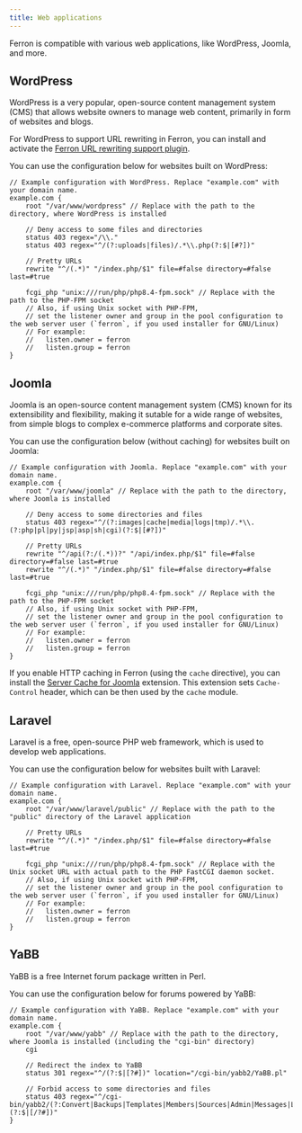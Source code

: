 ```yaml
---
title: Web applications
---
```


Ferron is compatible with various web applications, like WordPress, Joomla, and more.

## WordPress

WordPress is a very popular, open-source content management system (CMS) that allows website owners to manage web content, primarily in form of websites and blogs.

For WordPress to support URL rewriting in Ferron, you can install and activate the [Ferron URL rewriting support plugin](https://github.com/ferronweb/ferron-rewrite-support).

You can use the configuration below for websites built on WordPress:

```kdl
// Example configuration with WordPress. Replace "example.com" with your domain name.
example.com {
    root "/var/www/wordpress" // Replace with the path to the directory, where WordPress is installed

    // Deny access to some files and directories
    status 403 regex="/\\."
    status 403 regex="^/(?:uploads|files)/.*\\.php(?:$|[#?])"

    // Pretty URLs
    rewrite "^/(.*)" "/index.php/$1" file=#false directory=#false last=#true

    fcgi_php "unix:///run/php/php8.4-fpm.sock" // Replace with the path to the PHP-FPM socket
    // Also, if using Unix socket with PHP-FPM,
    // set the listener owner and group in the pool configuration to the web server user (`ferron`, if you used installer for GNU/Linux)
    // For example:
    //   listen.owner = ferron
    //   listen.group = ferron
}
```

## Joomla

Joomla is an open-source content management system (CMS) known for its extensibility and flexibility, making it sutable for a wide range of websites, from simple blogs to complex e-commerce platforms and corporate sites.

You can use the configuration below (without caching) for websites built on Joomla:

```kdl
// Example configuration with Joomla. Replace "example.com" with your domain name.
example.com {
    root "/var/www/joomla" // Replace with the path to the directory, where Joomla is installed

    // Deny access to some directories and files
    status 403 regex="^/(?:images|cache|media|logs|tmp)/.*\\.(?:php|pl|py|jsp|asp|sh|cgi)(?:$|[#?])"

    // Pretty URLs
    rewrite "^/api(?:/(.*))?" "/api/index.php/$1" file=#false directory=#false last=#true
    rewrite "^/(.*)" "/index.php/$1" file=#false directory=#false last=#true

    fcgi_php "unix:///run/php/php8.4-fpm.sock" // Replace with the path to the PHP-FPM socket
    // Also, if using Unix socket with PHP-FPM,
    // set the listener owner and group in the pool configuration to the web server user (`ferron`, if you used installer for GNU/Linux)
    // For example:
    //   listen.owner = ferron
    //   listen.group = ferron
}
```

If you enable HTTP caching in Ferron (using the `cache` directive), you can install the [Server Cache for Joomla](https://www.web-expert.gr/en/joomla-extensions/item/127-nginx-server-cache-joomla) extension. This extension sets `Cache-Control` header, which can be then used by the `cache` module.

## Laravel

Laravel is a free, open-source PHP web framework, which is used to develop web applications.

You can use the configuration below for websites built with Laravel:

```kdl
// Example configuration with Laravel. Replace "example.com" with your domain name.
example.com {
    root "/var/www/laravel/public" // Replace with the path to the "public" directory of the Laravel application

    // Pretty URLs
    rewrite "^/(.*)" "/index.php/$1" file=#false directory=#false last=#true

    fcgi_php "unix:///run/php/php8.4-fpm.sock" // Replace with the Unix socket URL with actual path to the PHP FastCGI daemon socket.
    // Also, if using Unix socket with PHP-FPM,
    // set the listener owner and group in the pool configuration to the web server user (`ferron`, if you used installer for GNU/Linux)
    // For example:
    //   listen.owner = ferron
    //   listen.group = ferron
}
```

## YaBB

YaBB is a free Internet forum package written in Perl.

You can use the configuration below for forums powered by YaBB:

```kdl
// Example configuration with YaBB. Replace "example.com" with your domain name.
example.com {
    root "/var/www/yabb" // Replace with the path to the directory, where Joomla is installed (including the "cgi-bin" directory)
    cgi

    // Redirect the index to YaBB
    status 301 regex="^/(?:$|[?#])" location="/cgi-bin/yabb2/YaBB.pl"

    // Forbid access to some directories and files
    status 403 regex="^/cgi-bin/yabb2/(?:Convert|Backups|Templates|Members|Sources|Admin|Messages|Languages|Variables|Boards|Help|Modules)(?:$|[/?#])"
}
```
